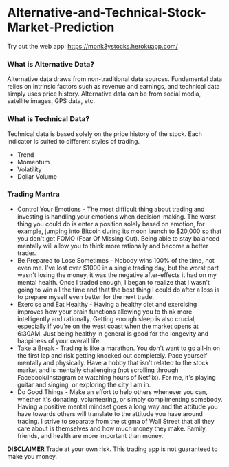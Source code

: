 # Alternative-and-Technical-Stock-Market-Prediction

Try out the web app: https://monk3ystocks.herokuapp.com/

### What is Alternative Data?
Alternative data draws from non-traditional data sources. Fundamental data relies on intrinsic factors such as revenue and earnings, and technical data simply uses price history. Alternative data can be from social media, satellite images, GPS data, etc.

### What is Technical Data?
Technical data is based solely on the price history of the stock. Each indicator is suited to different styles of trading.
* Trend
* Momentum
* Volatility
* Dollar Volume

### Trading Mantra
* Control Your Emotions - The most difficult thing about trading and investing is handling your emotions when decision-making. The worst thing you could do is enter a position solely based on emotion, for example, jumping into Bitcoin during its moon launch to $20,000 so that you don't get FOMO (Fear Of Missing Out). Being able to stay balanced mentally will allow you to think more rationally and become a better trader.
* Be Prepared to Lose Sometimes - Nobody wins 100% of the time, not even me. I've lost over $1000 in a single trading day, but the worst part wasn't losing the money, it was the negative after-effects it had on my mental health. Once I traded enough, I began to realize that I wasn't going to win all the time and that the best thing I could do after a loss is to prepare myself even better for the next trade.
* Exercise and Eat Healthy - Having a healthy diet and exercising improves how your brain functions allowing you to think more intelligently and rationally. Getting enough sleep is also crucial, especially if you're on the west coast when the market opens at 6:30AM. Just being healthy in general is good for the longevity and happiness of your overall life.
* Take a Break - Trading is like a marathon. You don't want to go all-in on the first lap and risk getting knocked out completely. Pace yourself mentally and physically. Have a hobby that isn't related to the stock market and is mentally challenging (not scrolling through Facebook/Instagram or watching hours of Netflix). For me, it's playing guitar and singing, or exploring the city I am in.
* Do Good Things - Make an effort to help others whenever you can, whether it's donating, volunteering, or simply complimenting somebody. Having a positive mental mindset goes a long way and the attitude you have towards others will translate to the attitude you have around trading. I strive to separate from the stigma of Wall Street that all they care about is themselves and how much money they make.
Family, friends, and health are more important than money.

**DISCLAIMER** Trade at your own risk. This trading app is not guaranteed to make you money. 
